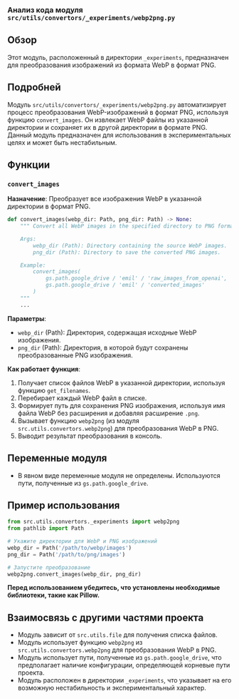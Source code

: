 ### Анализ кода модуля `src/utils/convertors/_experiments/webp2png.py`

## Обзор

Этот модуль, расположенный в директории `_experiments`, предназначен для преобразования изображений из формата WebP в формат PNG.

## Подробней

Модуль `src/utils/convertors/_experiments/webp2png.py` автоматизирует процесс преобразования WebP-изображений в формат PNG, используя функцию `convert_images`. Он извлекает WebP файлы из указанной директории и сохраняет их в другой директории в формате PNG. Данный модуль предназначен для использования в экспериментальных целях и может быть нестабильным.

## Функции

### `convert_images`

**Назначение**: Преобразует все изображения WebP в указанной директории в формат PNG.

```python
def convert_images(webp_dir: Path, png_dir: Path) -> None:
    """ Convert all WebP images in the specified directory to PNG format.

    Args:
        webp_dir (Path): Directory containing the source WebP images.
        png_dir (Path): Directory to save the converted PNG images.

    Example:
        convert_images(
            gs.path.google_drive / 'emil' / 'raw_images_from_openai',
            gs.path.google_drive / 'emil' / 'converted_images'
        )
    """
    ...
```

**Параметры**:

-   `webp_dir` (Path): Директория, содержащая исходные WebP изображения.
-   `png_dir` (Path): Директория, в которой будут сохранены преобразованные PNG изображения.

**Как работает функция**:

1.  Получает список файлов WebP в указанной директории, используя функцию `get_filenames`.
2.  Перебирает каждый WebP файл в списке.
3.  Формирует путь для сохранения PNG изображения, используя имя файла WebP без расширения и добавляя расширение `.png`.
4.  Вызывает функцию `webp2png` (из модуля `src.utils.convertors.webp2png`) для преобразования WebP в PNG.
5.  Выводит результат преобразования в консоль.

## Переменные модуля

-   В явном виде переменные модуля не определены. Используются пути, полученные из `gs.path.google_drive`.

## Пример использования

```python
from src.utils.convertors._experiments import webp2png
from pathlib import Path

# Укажите директории для WebP и PNG изображений
webp_dir = Path('/path/to/webp/images')
png_dir = Path('/path/to/png/images')

# Запустите преобразование
webp2png.convert_images(webp_dir, png_dir)
```

**Перед использованием убедитесь, что установлены необходимые библиотеки, такие как Pillow.**

## Взаимосвязь с другими частями проекта

-   Модуль зависит от `src.utils.file` для получения списка файлов.
-   Модуль использует функцию `webp2png` из `src.utils.convertors.webp2png` для преобразования WebP в PNG.
-   Модуль использует пути, полученные из `gs.path.google_drive`, что предполагает наличие конфигурации, определяющей корневые пути проекта.
-   Модуль расположен в директории `_experiments`, что указывает на его возможную нестабильность и экспериментальный характер.